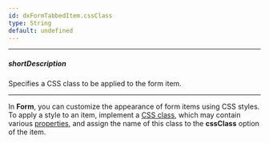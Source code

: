 ```yaml
---
id: dxFormTabbedItem.cssClass
type: String
default: undefined
---
```

---
##### shortDescription
Specifies a CSS class to be applied to the form item.

---
In **Form**, you can customize the appearance of form items using CSS styles. To apply a style to an item, implement a <a href="http://www.w3schools.com/cssref/sel_class.asp" target="_blank">CSS class</a>, which may contain various <a href="http://www.w3schools.com/cssref/default.asp" target="_blank">properties</a>, and assign the name of this class to the **cssClass** option of the item.